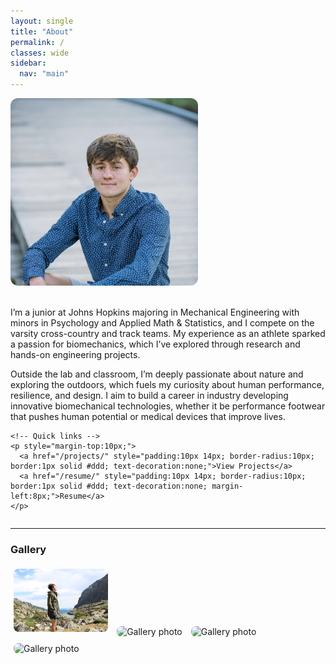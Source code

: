 ```yaml
---
layout: single
title: "About"
permalink: /
classes: wide
sidebar:
  nav: "main"
---
```



<div style="display:flex; align-items:flex-start; gap:20px; flex-wrap:wrap;">

  <!-- Main Photo -->
  <img src="/assets/images/IMG_3989.jpg" alt="Photo of me" style="max-width:300px; border-radius:12px;">

  <!-- Bio -->
  <div style="flex:1; min-width:260px;">
    <p>
      I’m a junior at Johns Hopkins majoring in Mechanical Engineering with minors in
      Psychology and Applied Math & Statistics, and I compete on the varsity cross-country
      and track teams. My experience as an athlete sparked a passion for biomechanics, which I’ve explored
      through research and hands-on engineering projects.
    </p>
    <p>
      Outside the lab and classroom, I’m deeply passionate about nature and exploring the outdoors, which
      fuels my curiosity about human performance, resilience, and design. I aim to build a career in industry developing
      innovative biomechanical technologies, whether it be performance footwear that pushes human potential or medical
      devices that improve lives.
    </p>

    <!-- Quick links -->
    <p style="margin-top:10px;">
      <a href="/projects/" style="padding:10px 14px; border-radius:10px; border:1px solid #ddd; text-decoration:none;">View Projects</a>
      <a href="/resume/" style="padding:10px 14px; border-radius:10px; border:1px solid #ddd; text-decoration:none; margin-left:8px;">Resume</a>
    </p>
  </div>

</div>

---

### Gallery

<!-- Tip: HEICs don't render in many browsers—convert to JPG/PNG if needed -->
<img src="/assets/images/IMG_0040.JPG" alt="Gallery photo" style="max-width:30%; margin:5px; border-radius:8px;">
<img src="/assets/images/IMG_0496.jpg" alt="Gallery photo" style="max-width:30%; margin:5px; border-radius:8px;">
<img src="/assets/images/IMG_6609.JPG" alt="Gallery photo" style="max-width:30%; margin:5px; border-radius:8px;">
<img src="/assets/images/IMG_7506.jpg" alt="Gallery photo" style="max-width:30%; margin:5px; border-radius:8px;">
